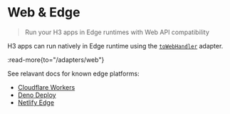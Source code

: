 # Web & Edge

> Run your H3 apps in Edge runtimes with Web API compatibility

H3 apps can run natively in Edge runtime using the [`toWebHandler`](/adapters/web) adapter.

:read-more{to="/adapters/web"}

See relavant docs for known edge platforms:

- [Cloudflare Workers](/runtimes/cloudflare)
- [Deno Deploy](/runtimes/deno)
- [Netlify Edge](/runtimes/netlify)
